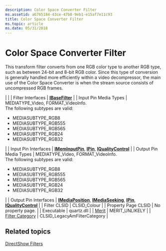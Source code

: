 ```yaml
---
description: Color Space Converter Filter
ms.assetid: a6765184-43ce-47b8-9eb1-e15af7e11c93
title: Color Space Converter Filter
ms.topic: article
ms.date: 05/31/2018
---
```


# Color Space Converter Filter

This transform filter converts from one RGB color type to another RGB type, such as between 24-bit and 8-bit RGB color. Since this type of conversion is generally handled more efficiently within a video decompressor, the main use of the Color Space Converter is when the stream source consists of uncompressed RGB frames.




| 
|
| Filter Interfaces | <a href="/windows/desktop/api/Strmif/nn-strmif-ibasefilter"><strong>IBaseFilter</strong></a> | 
| Input Pin Media Types | MEDIATYPE_Video, FORMAT_VideoInfo.<br /> The following subtypes are valid:<br /><ul><li>MEDIASUBTYPE_RGB8</li><li>MEDIASUBTYPE_RGB555</li><li>MEDIASUBTYPE_RGB565</li><li>MEDIASUBTYPE_RGB24</li><li>MEDIASUBTYPE_RGB32</li></ul> | 
| Input Pin Interfaces | <a href="/windows/desktop/api/Strmif/nn-strmif-imeminputpin"><strong>IMemInputPin</strong></a>, <a href="/windows/desktop/api/Strmif/nn-strmif-ipin"><strong>IPin</strong></a>, <a href="/windows/desktop/api/Strmif/nn-strmif-iqualitycontrol"><strong>IQualityControl</strong></a> | 
| Output Pin Media Types | MEDIATYPE_Video, FORMAT_VideoInfo.<br /> The following subtypes are valid:<br /><ul><li>MEDIASUBTYPE_RGB8</li><li>MEDIASUBTYPE_RGB555</li><li>MEDIASUBTYPE_RGB565</li><li>MEDIASUBTYPE_RGB24</li><li>MEDIASUBTYPE_RGB32</li></ul> | 
| Output Pin Interfaces | <a href="/windows/desktop/api/Control/nn-control-imediaposition"><strong>IMediaPosition</strong></a>, <a href="/windows/desktop/api/Strmif/nn-strmif-imediaseeking"><strong>IMediaSeeking</strong></a>, <a href="/windows/desktop/api/Strmif/nn-strmif-ipin"><strong>IPin</strong></a>, <a href="/windows/desktop/api/Strmif/nn-strmif-iqualitycontrol"><strong>IQualityControl</strong></a> | 
| Filter CLSID | CLSID_Colour | 
| Property Page CLSID | No property page. | 
| Executable | quartz.dll | 
| <a href="merit.md">Merit</a> | MERIT_UNLIKELY | 
| <a href="filter-categories.md">Filter Category</a> | CLSID_LegacyAmFilterCategory | 




 

## Related topics

<dl> <dt>

[DirectShow Filters](directshow-filters.md)
</dt> </dl>

 

 




